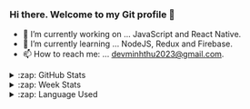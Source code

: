 ### Hi there. Welcome to my Git profile 👋

- 🔭 I’m currently working on ... JavaScript and React Native.<br>
- 🌱 I’m currently learning ... NodeJS, Redux and Firebase.<br>
- 📫 How to reach me: ... devminhthu2023@gmail.com. <br>
<!--
**DevMinhThu/DevMinhThu** is a ✨ _special_ ✨ repository because its `README.md` (this file) appears on your GitHub profile.

Here are some ideas to get you started:

- 🔭 I’m currently working on ...
- 🌱 I’m currently learning ...
- 👯 I’m looking to collaborate on ...
- 🤔 I’m looking for help with ...
- 💬 Ask me about ...
- 📫 How to reach me: ...
- 😄 Pronouns: ...
- ⚡ Fun fact: ...
-->

<!-- GitHub Stats -->
<details>
  <summary>:zap: GitHub Stats</summary>
  <img align="center" height="180px" 
       src="https://github-readme-stats.vercel.app/api?username=DevMinhThu&show_icons=true&title_color=5094f0&icon_color=e1c443&text_color=dadada&bg_color=151515&hide_border=true" />
</details>

<!-- Week Stats -->
<details>
  <summary>:zap: Week Stats</summary>
  <img align="center" width="457px" height="180px" src="https://github-readme-stats.vercel.app/api/wakatime?username=VuMinhThu" />
</details>

<!-- Language Used -->
<details>
  <summary>:zap: Language Used</summary>
  <img align="center" height="180px" src="https://github-readme-stats.vercel.app/api/top-langs/?username=DevMinhThu&langs_count=8&layout=compact&bg_color=151515&text_color=ffffff" />
</details>

